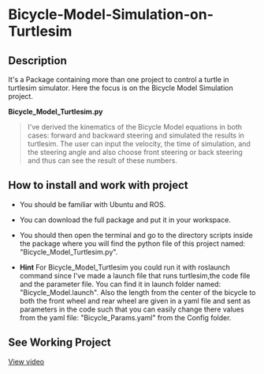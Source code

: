 # Bicycle-Model-Simulation-on-Turtlesim
## Description
It's a Package containing more than one project to control a turtle in turtlesim simulator.
Here the focus is on the Bicycle Model Simulation project.

**Bicycle_Model_Turtlesim.py**
> I've derived the kinematics of the Bicycle Model equations in both cases: forward and backward steering and simulated the results in turtlesim.
The user can input the velocity, the time of simulation, and the steering angle and also choose front steering or back steering and thus can see the result of these numbers.

## How to install and work with project 
- You should be familiar with Ubuntu and ROS.
- You can download the full package and put it in your workspace.
- You should then open the terminal and go to the directory scripts inside the package where you will find the python file of this project named: "Bicycle_Model_Turtlesim.py".

- **Hint** For Bicycle_Model_Turtlesim you could run it with roslaunch command since I've made a launch file that runs turtlesim,the code file and the parameter file. You can find it in launch folder named: "Bicycle_Model.launch". Also the length from the center of the bicycle to both the front wheel and rear wheel are given in a yaml file and sent as parameters in the code such that you can easily change there values from the yaml file: "Bicycle_Params.yaml" from the Config folder.

## See Working Project
[View video](https://drive.google.com/file/d/14UHkzB7qtApBZEqQPe7GyxESPiZOJW6C/view?usp=sharing)
